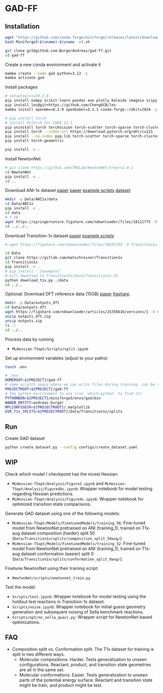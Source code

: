# GAD-FF

## Installation

```bash
wget "https://github.com/conda-forge/miniforge/releases/latest/download/Miniforge3-$(uname)-$(uname -m).sh"
bash Miniforge3-$(uname)-$(uname -m).sh
```

```bash
git clone git@github.com:BurgerAndreas/gad-ff.git
cd gad-ff
```


Create a new conda environment and activate it
```bash
mamba create --name gad python=3.12 -y
mamba activate gad
```

Install packages
```bash
# setuptools==59.2.0
pip install numpy scikit-learn pandas ase plotly kaleido imageio scipy matplotlib seaborn black tqdm joblib einops ipykernel toml omegaconf nbformat nglview py3Dmol hydra-core==1.* wandb
pip install les@git+https://github.com/ChengUCB/les
mamba install openmm==8.2.0 openbabel=3.1.1 conda-forge::rdkit=2024 -y

# pip install torch
# Install PyTorch for CUDA 12.1
pip uninstall torch torchvision torch-scatter torch-sparse torch-cluster torch-spline-conv torch-geometric -y
pip install torch --index-url https://download.pytorch.org/whl/cu121
pip install --no-index pyg-lib torch-scatter torch-sparse torch-cluster torch-spline-conv -f https://data.pyg.org/whl/torch-2.5.1+cu121.html
pip install torch-geometric

pip install -e .
```

Install NewtonNet
```bash
# git clone https://github.com/THGLab/NewtonNet/tree/v2.0.1
cd NewtonNet
pip install -e .
cd ..
```

Download ANI-1x dataset
[paper](https://pubs.aip.org/aip/jcp/article/148/24/241733/963478/Less-is-more-Sampling-chemical-space-with-active)
[paper](https://www.nature.com/articles/s41597-020-0473-z)
[example scripts](https://github.com/aiqm/ANI1x_datasets)
[dataset](https://springernature.figshare.com/articles/dataset/ANI-1x_Dataset_Release/10047041?backTo=%2Fcollections%2FThe_ANI-1ccx_and_ANI-1x_data_sets_coupled-cluster_and_density_functional_theory_properties_for_molecules%2F4712477&file=18112775)
```bash
mkdir -p Data/ANI1x/data
cd Data/ANI1x
pip install -e .
cd data
# 5 GB
wget https://springernature.figshare.com/ndownloader/files/18112775 -O ani1x-release.h5
cd ../../..
```

Download Transition-1x dataset 
[paper](https://www.nature.com/articles/s41597-022-01870-w)
[example scripts](https://gitlab.com/matschreiner/Transition1x)
```bash
# wget https://figshare.com/ndownloader/files/36035789 -O Transition1x.h5

cd Data
git clone https://gitlab.com/matschreiner/Transition1x
cd Transition1x
pip install -e .
# pip install '.[example]'
# will download to Transition1x/data/Transition1x.h5
python download_t1x.py ./data
cd ../..
```

Optional: Download DFT reference data (15GB)
[paper](https://www.nature.com/articles/s41467-024-52481-5)
[figshare](https://figshare.com/articles/dataset/Data_for_Deep_Learning_of_ab_initio_Hessians_for_Transition_State_Optimization/25356616).
```bash
mkdir -p Data/outputs_dft
cd Data/outputs_dft
wget https://figshare.com/ndownloader/articles/25356616/versions/1 -O outputs_dft.zip
unzip outputs_dft.zip
unzip outputs.zip
ls -l
cd ../..
```

Process data by running
- `MLHessian-TSopt/Scripts/split.ipynb`

Set up environment variables (adjust to your paths)
```bash
touch .env
```
```bash
# .env
HOMEROOT=${PROJECT}/gad-ff
# some scratch space where we can write files during training. can be the same as HOMEROOT
PROJECTROOT=${PROJECT}/gad-ff
# the python environment to use (run `which python` to find it)
PYTHONBIN=${PROJECT}/miniforge3/envs/gad/bin
WANDB_ENTITY=andreas-burger
MPLCONFIGDIR=${PROJECTROOT}/.matplotlib
DIR_T1x_SPLITS=${PROJECTROOT}/Data/Transition1x/splits
```

## Run

Create GAD dataset
```bash
python create_dataset.py --config configs/create_dataset.yaml
```


## WIP

Check which model / checkpoint has the nicest Hessian:
- `MLHessian-TSopt/Analysis/Figure2.ipynb` and `MLHessian-TSopt/Analysis/Figure4bc.ipynb`: Wrapper notebook for model testing regarding Hessian predictions.
- `MLHessian-TSopt/Analysis/Figure4c.ipynb`: Wrapper notebook for optimized transition state comparisons.

Generate GAD dataset using one of the following models:
- `MLHessian-TSopt/Models/FinetunedModels/training_56`: Fine-tuned model from NewtonNet pretrained on ANI (training_1), trained on T1x-aug dataset composition (harder) split 50 (`Data/Transition1x/splits/composition_split_50aug/`).
- `MLHessian-TSopt/Models/FinetunedModels/training_52`: Fine-tuned model from NewtonNet pretrained on ANI (training_1), trained on T1x-aug dataset conformation (easier) split 0 (`Data/Transition1x/splits/conformation_split_0aug/`).

Finetune NewtonNet using their training script:
- `NewtonNet/scripts/newtonnet_train.py`

Test the model:
- `Scripts/test.ipynb`: Wrapper notebook for model testing using the holdout test reactions in Transition-1x dataset.
- `Scripts/noise.ipynb`: Wrapper notebook for initial guess geometry generation and subsequent noising of Sella benchmark reactions.
- `Scripts/opt/nn_sella_quacc.py`: Wrapper script for NewtonNet-based optimizations.

## FAQ

- Composition split vs. Conformation split. The T1x dataset for training is split in two different ways. 
    - Molecular compositions: Harder. Tests generalization to unseen configurations. Reactant, product, and transition state geometries are all in the same set.
    - Molecular conformations: Easier. Tests generalization to unseen parts of the potential energy surface. Reactant and transition state might be train, and product might be test.

